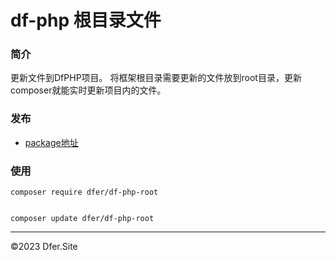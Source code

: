 # df-php 根目录文件

### 简介
更新文件到DfPHP项目。
将框架根目录需要更新的文件放到root目录，更新composer就能实时更新项目内的文件。

### 发布
- [package地址](https://packagist.org/packages/dfer/df-php-root)
 
	

### 使用

```
composer require dfer/df-php-root


composer update dfer/df-php-root
```



---
©2023 Dfer.Site
